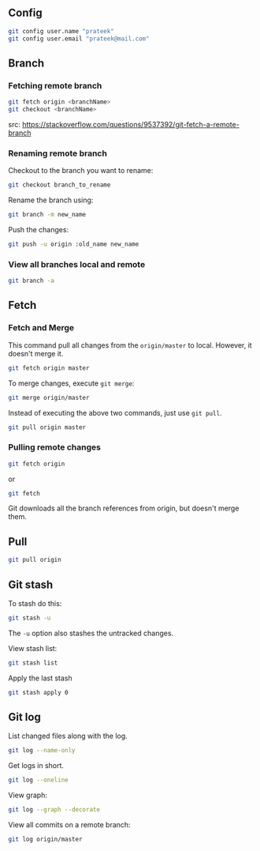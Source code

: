 ## Config

```bash
git config user.name "prateek"
git config user.email "prateek@mail.com"
```

## Branch

### Fetching remote branch

```bash
git fetch origin <branchName>
git checkout <branchName>
```

src: https://stackoverflow.com/questions/9537392/git-fetch-a-remote-branch


### Renaming remote branch

Checkout to the branch you want to rename:

```bash
git checkout branch_to_rename
```

Rename the branch using:

```bash
git branch -m new_name
```

Push the changes:

```bash
git push -u origin :old_name new_name
```

### View all branches local and remote

```bash
git branch -a
```

## Fetch

### Fetch and Merge

This command pull all changes from the `origin/master` to local. However, it doesn't merge it.

```bash
git fetch origin master
```

To merge changes, execute `git merge`:

```bash
git merge origin/master
```

Instead of executing the above two commands, just use `git pull`.

```bash
git pull origin master
```

### Pulling remote changes

```bash
git fetch origin
```

or

```bash
git fetch
```

Git downloads all the branch references from origin, but doesn't merge them.

## Pull

```bash
git pull origin
```


## Git stash

To stash do this:

```bash
git stash -u
```

The `-u` option also stashes the untracked changes.

View stash list:

```bash
git stash list
```

Apply the last stash

```bash
git stash apply 0
```

## Git log 

List changed files along with the log.

```bash
git log --name-only
```

Get logs in short.

```bash
git log --oneline
```

View graph:

```bash
git log --graph --decorate
```


View all commits on a remote branch:

```bash
git log origin/master
```